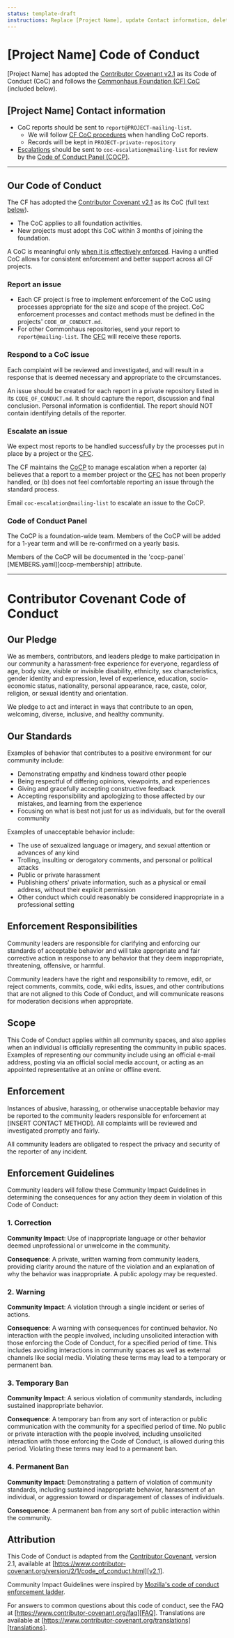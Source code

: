 ```yaml
---
status: template-draft
instructions: Replace [Project Name], update Contact information, delete YAML frontmatter when you are good to go
---
```

# [Project Name] Code of Conduct

[Project Name] has adopted the [Contributor Covenant v2.1][v2.1] as its Code of Conduct (CoC) and 
follows the [Commonhaus Foundation (CF) CoC][coc-policy] (included below).

## [Project Name] Contact information

- CoC reports should be sent to `report@PROJECT-mailing-list`.
  - We will follow [CF CoC procedures][coc-reports] when handling CoC reports.
  - Records will be kept in `PROJECT-private-repository`
- [Escalations](#escalate-an-issue) should be sent to `coc-escalation@mailing-list` for review by the [Code of Conduct Panel (COCP)][cocp].

[coc-policy]: ../CODE_OF_CONDUCT.md "TODO: full path"
[cc]: ../GOVERNANCE.md "Commonhaus Foundation Council - TODO: full path" 
[cocp]: ../CODE_OF_CONDUCT.md#code-of-conduct-panel "Code of Conduct Panel - TODO: full path"
[coc-reports]: ../conduct/handling-coc-reports.md "Handling CoC reports - TODO: full path"

---

## Our Code of Conduct

The CF has adopted the [Contributor Covenant v2.1][v2.1] as its CoC (full text [below](#contributor-covenant-code-of-conduct)). 

- The CoC applies to all foundation activities.
- New projects must adopt this CoC within 3 months of joining the foundation.

A CoC is meaningful only [when it is effectively enforced](https://medium.com/mozilla-open-innovation/how-were-making-code-of-conduct-enforcement-real-and-scaling-it-3e382cf94415).
Having a unified CoC allows for consistent enforcement and better support across all CF projects.

### Report an issue

- Each CF project is free to implement enforcement of the CoC using processes appropriate for the size and scope of the project. 
  CoC enforcement processes and contact methods must be defined in the projects' `CODE_OF_CONDUCT.md`. 
- For other Commonhaus repositories, send your report to `report@mailing-list`. The [CFC][cc] will receive these reports.

### Respond to a CoC issue

Each complaint will be reviewed and investigated, and will result in a response that is deemed necessary and appropriate to the circumstances. 

An issue should be created for each report in a private repository listed in its `CODE_OF_CONDUCT.md`. 
It should capture the report, discussion and final conclusion. 
Personal information is confidential. 
The report should NOT contain identifying details of the reporter.

### Escalate an issue

We expect most reports to be handled successfully by the processes put in place by a project or the [CFC][cc].

The CF maintains the [CoCP][cocp] to manage escalation when a reporter (a) believes that a report to a member project or the [CFC][cc] has not been properly handled, or (b) does not feel comfortable reporting an issue through the standard process.

Email `coc-escalation@mailing-list` to escalate an issue to the CoCP.

### Code of Conduct Panel

The CoCP is a foundation-wide team. Members of the CoCP will be added for a 1-year term and will be re-confirmed on a yearly basis.

Members of the CoCP will be documented in the 'cocp-panel` [MEMBERS.yaml][cocp-membership] attribute.

---

# Contributor Covenant Code of Conduct

## Our Pledge

We as members, contributors, and leaders pledge to make participation in our
community a harassment-free experience for everyone, regardless of age, body
size, visible or invisible disability, ethnicity, sex characteristics, gender
identity and expression, level of experience, education, socio-economic status,
nationality, personal appearance, race, caste, color, religion, or sexual
identity and orientation.

We pledge to act and interact in ways that contribute to an open, welcoming,
diverse, inclusive, and healthy community.

## Our Standards

Examples of behavior that contributes to a positive environment for our
community include:

* Demonstrating empathy and kindness toward other people
* Being respectful of differing opinions, viewpoints, and experiences
* Giving and gracefully accepting constructive feedback
* Accepting responsibility and apologizing to those affected by our mistakes,
  and learning from the experience
* Focusing on what is best not just for us as individuals, but for the overall
  community

Examples of unacceptable behavior include:

* The use of sexualized language or imagery, and sexual attention or advances of
  any kind
* Trolling, insulting or derogatory comments, and personal or political attacks
* Public or private harassment
* Publishing others' private information, such as a physical or email address,
  without their explicit permission
* Other conduct which could reasonably be considered inappropriate in a
  professional setting

## Enforcement Responsibilities

Community leaders are responsible for clarifying and enforcing our standards of
acceptable behavior and will take appropriate and fair corrective action in
response to any behavior that they deem inappropriate, threatening, offensive,
or harmful.

Community leaders have the right and responsibility to remove, edit, or reject
comments, commits, code, wiki edits, issues, and other contributions that are
not aligned to this Code of Conduct, and will communicate reasons for moderation
decisions when appropriate.

## Scope

This Code of Conduct applies within all community spaces, and also applies when
an individual is officially representing the community in public spaces.
Examples of representing our community include using an official e-mail address,
posting via an official social media account, or acting as an appointed
representative at an online or offline event.

## Enforcement

Instances of abusive, harassing, or otherwise unacceptable behavior may be
reported to the community leaders responsible for enforcement at
[INSERT CONTACT METHOD].
All complaints will be reviewed and investigated promptly and fairly.

All community leaders are obligated to respect the privacy and security of the
reporter of any incident.

## Enforcement Guidelines

Community leaders will follow these Community Impact Guidelines in determining
the consequences for any action they deem in violation of this Code of Conduct:

### 1. Correction

**Community Impact**: Use of inappropriate language or other behavior deemed
unprofessional or unwelcome in the community.

**Consequence**: A private, written warning from community leaders, providing
clarity around the nature of the violation and an explanation of why the
behavior was inappropriate. A public apology may be requested.

### 2. Warning

**Community Impact**: A violation through a single incident or series of
actions.

**Consequence**: A warning with consequences for continued behavior. No
interaction with the people involved, including unsolicited interaction with
those enforcing the Code of Conduct, for a specified period of time. This
includes avoiding interactions in community spaces as well as external channels
like social media. Violating these terms may lead to a temporary or permanent
ban.

### 3. Temporary Ban

**Community Impact**: A serious violation of community standards, including
sustained inappropriate behavior.

**Consequence**: A temporary ban from any sort of interaction or public
communication with the community for a specified period of time. No public or
private interaction with the people involved, including unsolicited interaction
with those enforcing the Code of Conduct, is allowed during this period.
Violating these terms may lead to a permanent ban.

### 4. Permanent Ban

**Community Impact**: Demonstrating a pattern of violation of community
standards, including sustained inappropriate behavior, harassment of an
individual, or aggression toward or disparagement of classes of individuals.

**Consequence**: A permanent ban from any sort of public interaction within the
community.

## Attribution

This Code of Conduct is adapted from the [Contributor Covenant][homepage],
version 2.1, available at
[https://www.contributor-covenant.org/version/2/1/code_of_conduct.html][v2.1].

Community Impact Guidelines were inspired by
[Mozilla's code of conduct enforcement ladder][Mozilla CoC].

For answers to common questions about this code of conduct, see the FAQ at
[https://www.contributor-covenant.org/faq][FAQ]. Translations are available at
[https://www.contributor-covenant.org/translations][translations].

[homepage]: https://www.contributor-covenant.org
[v2.1]: https://www.contributor-covenant.org/version/2/1/code_of_conduct.html
[Mozilla CoC]: https://github.com/mozilla/diversity
[FAQ]: https://www.contributor-covenant.org/faq
[translations]: https://www.contributor-covenant.org/translations
